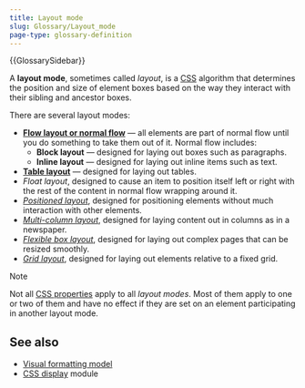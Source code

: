 ```yaml
---
title: Layout mode
slug: Glossary/Layout_mode
page-type: glossary-definition
---
```


{{GlossarySidebar}}

A **layout mode**, sometimes called _layout_, is a [CSS](/en-US/docs/Web/CSS) algorithm that determines the position and size of element boxes based on the way they interact with their sibling and ancestor boxes.

There are several layout modes:

- **[Flow layout or normal flow](/en-US/docs/Web/CSS/CSS_display/Flow_layout)** — all elements are part of normal flow until you do something to take them out of it. Normal flow includes:
  - **Block layout** — designed for laying out boxes such as paragraphs.
  - **Inline layout** — designed for laying out inline items such as text.
- **[Table layout](/en-US/docs/Web/CSS/CSS_table)** — designed for laying out tables.
- _Float layout_, designed to cause an item to position itself left or right with the rest of the content in normal flow wrapping around it.
- [_Positioned layout_](/en-US/docs/Web/CSS/CSS_positioned_layout), designed for positioning elements without much interaction with other elements.
- [_Multi-column layout_](/en-US/docs/Web/CSS/CSS_multicol_layout), designed for laying content out in columns as in a newspaper.
- [_Flexible box layout_](/en-US/docs/Web/CSS/CSS_flexible_box_layout), designed for laying out complex pages that can be resized smoothly.
- [_Grid layout_](/en-US/docs/Web/CSS/CSS_grid_layout), designed for laying out elements relative to a fixed grid.

> [!NOTE]
> Not all [CSS properties](/en-US/docs/Web/CSS/Reference) apply to all _layout modes_. Most of them apply to one or two of them and have no effect if they are set on an element participating in another layout mode.

## See also

- [Visual formatting model](/en-US/docs/Web/CSS/Visual_formatting_model)
- [CSS display](/en-US/docs/Web/CSS/CSS_display) module
